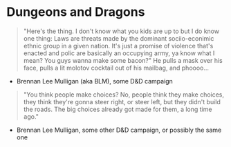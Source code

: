 # Dungeons and Dragons

> "Here's the thing. I don't know what you kids are up to but I do know one thing: Laws are threats made by the dominant sociio-econimic ethnic group in a given nation. It's just a promise of violence that's enacted and polic are basically an occupying army, ya know what I mean? You guys wanna make some bacon?"
> He pulls a mask over his face, pulls a lit molotov cocktail out of his mailbag, and phoooo...
- Brennan Lee Mulligan (aka BLM), some D&D campaign

> "You think people make choices? No, people think they make choices, they think they're gonna steer right, or steer left, but they didn't build the roads. The big choices already got made for them, a long time ago."
- Brennan Lee Mulligan, some other D&D campaign, or possibly the same one
